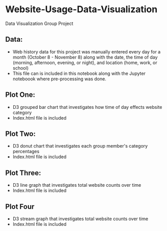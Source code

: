 # Website-Usage-Data-Visualization
Data Visualization Group Project 

## Data:
* Web history data for this project was manually entered every day for a month (October 8 - November 8) along with the date, the time of day (morning, afternoon, evening, or night), and location (home, work, or school)
* This file can is included in this notebook along with the Jupyter noteboook where pre-processing was done.

## Plot One:
* D3 grouped bar chart that investigates how time of day effects website category
* Index.html file is included 

## Plot Two:
* D3 donut chart that investigates each group member's category percentages
* Index.html file is included

## Plot Three:
* D3 line graph that investigates total website counts over time
* Index.html file is included

## Plot Four
* D3 stream graph that investigates total website counts over time
* Index.html file is included
